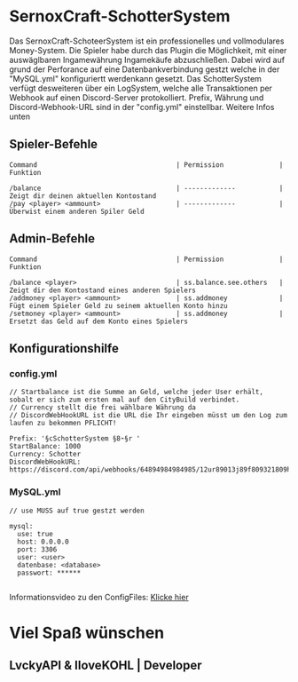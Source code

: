 # SernoxCraft-SchotterSystem

Das SernoxCraft-SchoteerSystem ist ein professionelles und vollmodulares Money-System.
Die Spieler habe durch das Plugin die Möglichkeit, mit einer auswäglbaren Ingamewährung Ingamekäufe abzuschließen. 
Dabei wird auf grund der Perforance auf eine Datenbankverbindung gestzt welche in der "MySQL.yml" konfiguriertt werdenkann gesetzt.
Das SchotterSystem verfügt desweiteren über ein LogSystem, welche alle Transaktionen per Webhook auf einen Discord-Server protokolliert.
Prefix, Währung  und Discord-Webhook-URL sind in der "config.yml" einstellbar. Weitere Infos unten

## Spieler-Befehle

```
Command                                   | Permission              | Funktion

/balance                                  | -------------           | Zeigt dir deinen aktuellen Kontostand
/pay <player> <ammount>                   | -------------           | Überwist einem anderen Spiler Geld
```


## Admin-Befehle

```
Command                                   | Permission              | Funktion

/balance <player>                         | ss.balance.see.others   | Zeigt dir den Kontostand eines anderen Spielers
/addmoney <player> <ammount>              | ss.addmoney             | Fügt einem Spieler Geld zu seinem aktuellen Konto hinzu
/setmoney <player> <ammount>              | ss.addmoney             | Ersetzt das Geld auf dem Konto eines Spielers
```


## Konfigurationshilfe

### config.yml
```
// Startbalance ist die Summe an Geld, welche jeder User erhält, sobalt er sich zum ersten mal auf den CityBuild verbindet.
// Currency stellt die frei wählbare Währung da
// DiscordWebHookURL ist die URL die Ihr eingeben müsst um den Log zum laufen zu bekommen PFLICHT!

Prefix: '§cSchotterSystem §8➛§r '
StartBalance: 1000
Currency: Schotter
DiscordWebHookURL: https://discord.com/api/webhooks/64894984984985/12ur89013j89f809321809hf89h2894h8fh3w8

```

### MySQL.yml

```
// use MUSS auf true gestzt werden

mysql:
  use: true
  host: 0.0.0.0
  port: 3306
  user: <user>
  datenbase: <database>
  passwort: ******
  
```

Informationsvideo zu den ConfigFiles: [Klicke hier](https://youtu.be/TqrZ_ag3JTE)

# Viel Spaß wünschen
## LvckyAPI & IloveKOHL | Developer

